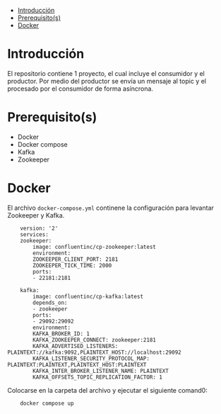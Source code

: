 - [Introducción](#introducción)
- [Prerequisito(s)](#prerequisitos)
- [Docker](#docker)

# Introducción

El repositorio contiene 1 proyecto, el cual incluye el consumidor y el productor. Por medio del productor se envía un mensaje al topic y el procesado por el consumidor de forma asíncrona.

# Prerequisito(s)

- Docker
- Docker compose
- Kafka
- Zookeeper

# Docker

El archivo `docker-compose.yml` continene la configuración para levantar Zookeeper y Kafka.

```
    version: '2'
    services:
    zookeeper:
        image: confluentinc/cp-zookeeper:latest
        environment:
        ZOOKEEPER_CLIENT_PORT: 2181
        ZOOKEEPER_TICK_TIME: 2000
        ports:
        - 22181:2181
    
    kafka:
        image: confluentinc/cp-kafka:latest
        depends_on:
        - zookeeper
        ports:
        - 29092:29092
        environment:
        KAFKA_BROKER_ID: 1
        KAFKA_ZOOKEEPER_CONNECT: zookeeper:2181
        KAFKA_ADVERTISED_LISTENERS: PLAINTEXT://kafka:9092,PLAINTEXT_HOST://localhost:29092
        KAFKA_LISTENER_SECURITY_PROTOCOL_MAP: PLAINTEXT:PLAINTEXT,PLAINTEXT_HOST:PLAINTEXT
        KAFKA_INTER_BROKER_LISTENER_NAME: PLAINTEXT
        KAFKA_OFFSETS_TOPIC_REPLICATION_FACTOR: 1
```

Colocarse en la carpeta del archivo y ejecutar el siguiente comand0:

```
    docker compose up
```
